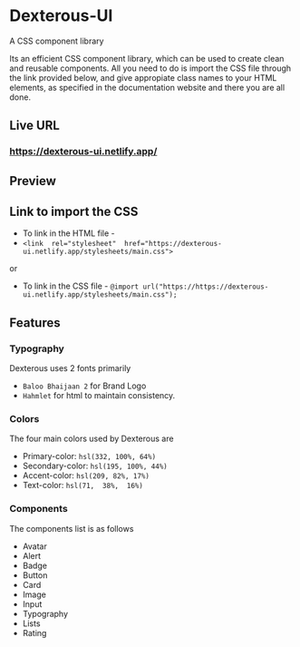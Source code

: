 # Dexterous-UI


A CSS component library



Its an efficient CSS component library, which can be used to create clean and reusable components. All you need to do is import the CSS file through the link provided below, and give appropiate class names to your HTML elements, as specified in the documentation website and there you are all done.

## Live URL

### <https://dexterous-ui.netlify.app/>  

## Preview 




## Link to import the CSS



- To link in the HTML file -   
- `<link  rel="stylesheet"  href="https://dexterous-ui.netlify.app/stylesheets/main.css">`

or

- To link in the CSS file - ```@import url("https://https://dexterous-ui.netlify.app/stylesheets/main.css");```



## Features

### Typography
 Dexterous uses 2 fonts primarily 
- `Baloo Bhaijaan 2` for Brand Logo
-  `Hahmlet` for html to maintain consistency. 
 

### Colors
 The four main colors used by Dexterous are

 - Primary-color: `hsl(332, 100%, 64%)`
 - Secondary-color: `hsl(195, 100%, 44%)`	
 - Accent-color: `hsl(209, 82%, 17%)`
 - Text-color: `hsl(71,  38%,  16%)`

 ### Components
 The components list is as follows

 - Avatar
 - Alert
 - Badge
 - Button
 - Card
 - Image
 - Input
 - Typography
 - Lists
 - Rating
